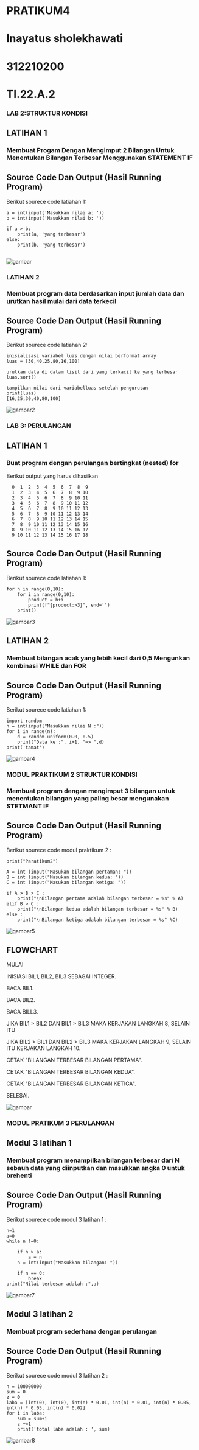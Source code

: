# PRATIKUM4
# Inayatus sholekhawati
# 312210200
# TI.22.A.2

### LAB 2:STRUKTUR KONDISI

## LATIHAN 1
### Membuat Progam Dengan Mengimput 2 Bilangan Untuk Menentukan Bilangan Terbesar Menggunakan STATEMENT IF
## Source Code Dan Output (Hasil Running Program)

Berikut sourece code latiahan 1:
```
a = int(input('Masukkan nilai a: '))
b = int(input('Masukkan nilai b: '))

if a > b:
    print(a, 'yang terbesar')
else:
    print(b, 'yang terbesar')
    
```
![gambar](foto/iny1.png)

### LATIHAN 2
### Membuat program data berdasarkan input jumlah data dan urutkan hasil mulai dari data terkecil
## Source Code Dan Output (Hasil Running Program)
Berikut sourece code latiahan 2:
```
inisialisasi variabel luas dengan nilai berformat array
luas = [30,40,25,80,16,100]

urutkan data di dalam lisit dari yang terkacil ke yang terbesar
luas.sort()

tampilkan nilai dari variabelluas setelah pengurutan
print(luas)
[16,25,30,40,80,100]

```
![gambar2](foto/iny2.png)

### LAB 3: PERULANGAN

## LATIHAN 1
### Buat program dengan perulangan bertingkat (nested) for
Berikut output yang harus dihasilkan 
```
  0  1  2  3  4  5  6  7  8  9
  1  2  3  4  5  6  7  8  9 10
  2  3  4  5  6  7  8  9 10 11
  3  4  5  6  7  8  9 10 11 12
  4  5  6  7  8  9 10 11 12 13
  5  6  7  8  9 10 11 12 13 14
  6  7  8  9 10 11 12 13 14 15
  7  8  9 10 11 12 13 14 15 16
  8  9 10 11 12 13 14 15 16 17
  9 10 11 12 13 14 15 16 17 18
```
## Source Code Dan Output (Hasil Running Program)
Berikut sourece code latiahan 1:
```
for h in range(0,10):
    for i in range(0,10):
        product = h+i
        print(f"{product:>3}", end='')
    print()
```
![gambar3](foto/iny3.png)

## LATIHAN 2
### Membuat bilangan acak yang lebih kecil dari 0,5 Mengunkan kombinasi WHILE dan FOR
## Source Code Dan Output (Hasil Running Program)
Berikut sourece code latiahan 1:
```
import random
n = int(input("Masukkan nilai N :"))
for i in range(n):
    d = random.uniform(0.0, 0.5)
    print("Data ke :", i+1, "=> ",d)
print('tamat')
```
![gambar4](foto/iny4.png)

### MODUL PRAKTIKUM 2 STRUKTUR KONDISI
### Membuat program dengan mengimput 3 bilangan untuk menentukan bilangan yang paling besar mengunakan STETMANT IF
## Source Code Dan Output (Hasil Running Program)
Berikut sourece code modul praktikum 2 :
```
print("Paratikum2")

A = int (input("Masukan bilangan pertaman: "))
B = int (input("Masukan bilangan kedua: "))
C = int (input("Masukan bilangan ketiga: "))

if A > B > C :
    print("\nBilangan pertama adalah bilangan terbesar = %s" % A)
elif B > C :
    print("\nBilangan kedua adalah bilangan terbesar = %s" % B)
else :
    print("\nBilangan ketiga adalah bilangan terbesar = %s" %C)
```
![gambar5](foto/iny5.png)

## FLOWCHART
MULAI

INISIASI BIL1, BIL2, BIL3 SEBAGAI INTEGER.

BACA BIL1.

BACA BIL2.

BACA BILL3.

JIKA BIL1 > BIL2 DAN BIL1 > BIL3 MAKA KERJAKAN LANGKAH 8, SELAIN ITU

JIKA BIL2 > BIL1 DAN BIL2 > BIL3 MAKA KERJAKAN LANGKAH 9, SELAIN ITU KERJAKAN LANGKAH 10. 

CETAK "BILANGAN TERBESAR BILANGAN PERTAMA".

CETAK "BILANGAN TERBESAR BILANGAN KEDUA".

CETAK "BILANGAN TERBESAR BILANGAN KETIGA".

SELESAI.

![gambar](foto/iny6.png)

### MODUL PRATIKUM 3 PERULANGAN
## Modul 3 latihan 1
### Membuat program menampilkan bilangan terbesar dari N sebauh data yang diinputkan dan masukkan angka 0 untuk brehenti
## Source Code Dan Output (Hasil Running Program)
Berikut sourece code modul 3 latihan 1 :
```
n=1
a=0
while n !=0:

    if n > a:
        a = n
    n = int(input("Masukkan bilangan: "))

    if n == 0:
        break
print("Nilai terbesar adalah :",a)
```
![gambar7](foto/iny7.png)

## Modul 3 latihan 2
### Membuat program sederhana dengan perulangan
## Source Code Dan Output (Hasil Running Program)
Berikut sourece code modul 3 latihan 2 :
```
n = 100000000
sum = 0
z = 0
laba = [int(0), int(0), int(n) * 0.01, int(n) * 0.01, int(n) * 0.05, int(n) * 0.05, int(n) * 0.02]
for i in laba:
    sum = sum+i
    z +=1
    print('total laba adalah : ', sum)
```
![gambar8](foto/iny8.png)
